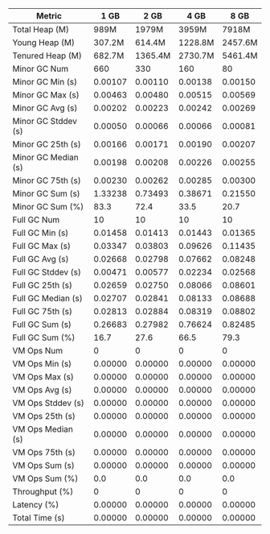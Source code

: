 | Metric | 1 GB | 2 GB | 4 GB | 8 GB |
|------|----|----|----|----|
| Total Heap (M) | 989M | 1979M | 3959M | 7918M |
| Young Heap (M) | 307.2M | 614.4M | 1228.8M | 2457.6M |
| Tenured Heap (M) | 682.7M | 1365.4M | 2730.7M | 5461.4M |
| Minor GC Num | 660 | 330 | 160 | 80 |
| Minor GC Min (s) | 0.00107 | 0.00110 | 0.00138 | 0.00150 |
| Minor GC Max (s) | 0.00463 | 0.00480 | 0.00515 | 0.00569 |
| Minor GC Avg (s) | 0.00202 | 0.00223 | 0.00242 | 0.00269 |
| Minor GC Stddev (s) | 0.00050 | 0.00066 | 0.00066 | 0.00081 |
| Minor GC 25th (s) | 0.00166 | 0.00171 | 0.00190 | 0.00207 |
| Minor GC Median (s) | 0.00198 | 0.00208 | 0.00226 | 0.00255 |
| Minor GC 75th (s) | 0.00230 | 0.00262 | 0.00285 | 0.00300 |
| Minor GC Sum (s) | 1.33238 | 0.73493 | 0.38671 | 0.21550 |
| Minor GC Sum (%) | 83.3 | 72.4 | 33.5 | 20.7 |
| Full GC Num | 10 | 10 | 10 | 10 |
| Full GC Min (s) | 0.01458 | 0.01413 | 0.01443 | 0.01365 |
| Full GC Max (s) | 0.03347 | 0.03803 | 0.09626 | 0.11435 |
| Full GC Avg (s) | 0.02668 | 0.02798 | 0.07662 | 0.08248 |
| Full GC Stddev (s) | 0.00471 | 0.00577 | 0.02234 | 0.02568 |
| Full GC 25th (s) | 0.02659 | 0.02750 | 0.08066 | 0.08601 |
| Full GC Median (s) | 0.02707 | 0.02841 | 0.08133 | 0.08688 |
| Full GC 75th (s) | 0.02813 | 0.02884 | 0.08319 | 0.08802 |
| Full GC Sum (s) | 0.26683 | 0.27982 | 0.76624 | 0.82485 |
| Full GC Sum (%) | 16.7 | 27.6 | 66.5 | 79.3 |
| VM Ops Num | 0 | 0 | 0 | 0 |
| VM Ops Min (s) | 0.00000 | 0.00000 | 0.00000 | 0.00000 |
| VM Ops Max (s) | 0.00000 | 0.00000 | 0.00000 | 0.00000 |
| VM Ops Avg (s) | 0.00000 | 0.00000 | 0.00000 | 0.00000 |
| VM Ops Stddev (s) | 0.00000 | 0.00000 | 0.00000 | 0.00000 |
| VM Ops 25th (s) | 0.00000 | 0.00000 | 0.00000 | 0.00000 |
| VM Ops Median (s) | 0.00000 | 0.00000 | 0.00000 | 0.00000 |
| VM Ops 75th (s) | 0.00000 | 0.00000 | 0.00000 | 0.00000 |
| VM Ops Sum (s) | 0.00000 | 0.00000 | 0.00000 | 0.00000 |
| VM Ops Sum (%) | 0.0 | 0.0 | 0.0 | 0.0 |
| Throughput (%) | 0 | 0 | 0 | 0 |
| Latency (%) | 0.00000 | 0.00000 | 0.00000 | 0.00000 |
| Total Time (s) | 0.00000 | 0.00000 | 0.00000 | 0.00000 |
